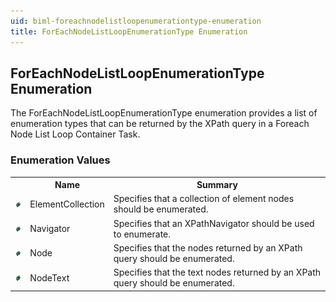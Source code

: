 ```yaml
---
uid: biml-foreachnodelistloopenumerationtype-enumeration
title: ForEachNodeListLoopEnumerationType Enumeration
---
```


## ForEachNodeListLoopEnumerationType Enumeration

<div class="LanguageSummary"><div class ="SummaryItem">The ForEachNodeListLoopEnumerationType enumeration provides a list of enumeration types that can be returned by the XPath query in a Foreach Node List Loop Container Task.</div></div>
<div class="EnumValueGroup">

### Enumeration Values

<table id="EnumValue" class="MemberList"><tbody><tr><th class="MemberTypeIconColumnHeader">&nbsp;</th><th class="MemberNameColumnHeader">Name</th><th class="MemberSummaryColumnHeader">Summary</th></tr><tr class="cd0"><td align="center" class="MemberTypeIcon"><img src="enumValue.png"></img></td><td class="MemberName">ElementCollection</td><td class="MemberSummary"><div class ="SummaryItem">Specifies that a collection of element nodes should be enumerated.</div></td></tr><tr class="cd1"><td align="center" class="MemberTypeIcon"><img src="enumValue.png"></img></td><td class="MemberName">Navigator</td><td class="MemberSummary"><div class ="SummaryItem">Specifies that an XPathNavigator should be used to enumerate.</div></td></tr><tr class="cd0"><td align="center" class="MemberTypeIcon"><img src="enumValue.png"></img></td><td class="MemberName">Node</td><td class="MemberSummary"><div class ="SummaryItem">Specifies that the nodes returned by an XPath query should be enumerated.</div></td></tr><tr class="cd1"><td align="center" class="MemberTypeIcon"><img src="enumValue.png"></img></td><td class="MemberName">NodeText</td><td class="MemberSummary"><div class ="SummaryItem">Specifies that the text nodes returned by an XPath query should be enumerated.</div></td></tr></tbody></table>
</div>